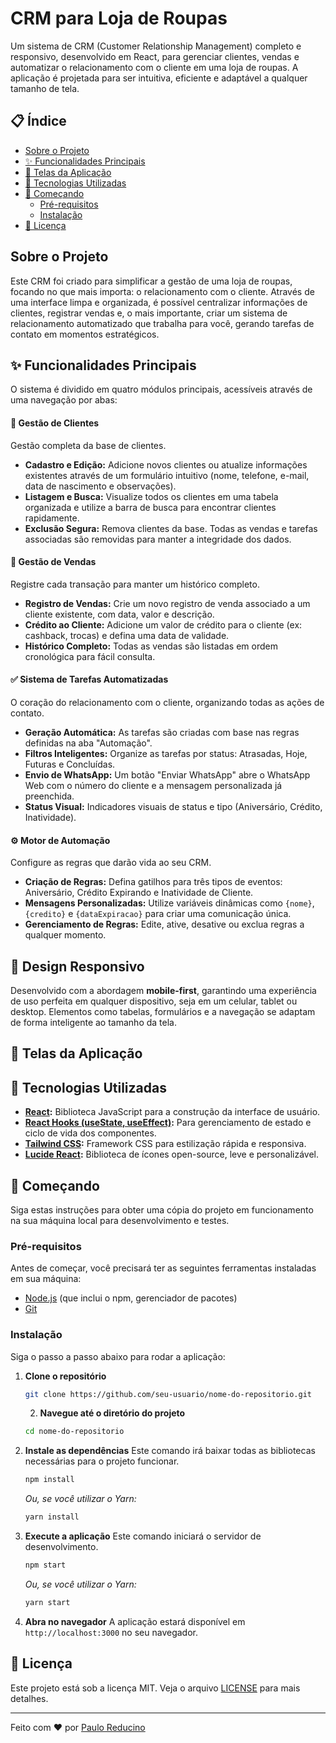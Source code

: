 # CRM para Loja de Roupas

Um sistema de CRM (Customer Relationship Management) completo e responsivo, desenvolvido em React, para gerenciar clientes, vendas e automatizar o relacionamento com o cliente em uma loja de roupas. A aplicação é projetada para ser intuitiva, eficiente e adaptável a qualquer tamanho de tela.

## 📋 Índice

- [Sobre o Projeto](https://www.google.com/search?q=%23sobre-o-projeto)
- [✨ Funcionalidades Principais](https://www.google.com/search?q=%23-funcionalidades-principais)
- [📸 Telas da Aplicação](https://www.google.com/search?q=%23-telas-da-aplica%C3%A7%C3%A3o)
- [🚀 Tecnologias Utilizadas](https://www.google.com/search?q=%23-tecnologias-utilizadas)
- [🏁 Começando](https://www.google.com/search?q=%23-come%C3%A7ando)
  - [Pré-requisitos](https://www.google.com/search?q=%23pr%C3%A9-requisitos)
  - [Instalação](https://www.google.com/search?q=%23instala%C3%A7%C3%A3o)
- [📄 Licença](https://www.google.com/search?q=%23-licen%C3%A7a)

## Sobre o Projeto

Este CRM foi criado para simplificar a gestão de uma loja de roupas, focando no que mais importa: o relacionamento com o cliente. Através de uma interface limpa e organizada, é possível centralizar informações de clientes, registrar vendas e, o mais importante, criar um sistema de relacionamento automatizado que trabalha para você, gerando tarefas de contato em momentos estratégicos.

## ✨ Funcionalidades Principais

O sistema é dividido em quatro módulos principais, acessíveis através de uma navegação por abas:

#### 👤 **Gestão de Clientes**

Gestão completa da base de clientes.

- **Cadastro e Edição:** Adicione novos clientes ou atualize informações existentes através de um formulário intuitivo (nome, telefone, e-mail, data de nascimento e observações).
- **Listagem e Busca:** Visualize todos os clientes em uma tabela organizada e utilize a barra de busca para encontrar clientes rapidamente.
- **Exclusão Segura:** Remova clientes da base. Todas as vendas e tarefas associadas são removidas para manter a integridade dos dados.

#### 🛒 **Gestão de Vendas**

Registre cada transação para manter um histórico completo.

- **Registro de Vendas:** Crie um novo registro de venda associado a um cliente existente, com data, valor e descrição.
- **Crédito ao Cliente:** Adicione um valor de crédito para o cliente (ex: cashback, trocas) e defina uma data de validade.
- **Histórico Completo:** Todas as vendas são listadas em ordem cronológica para fácil consulta.

#### ✅ **Sistema de Tarefas Automatizadas**

O coração do relacionamento com o cliente, organizando todas as ações de contato.

- **Geração Automática:** As tarefas são criadas com base nas regras definidas na aba "Automação".
- **Filtros Inteligentes:** Organize as tarefas por status: Atrasadas, Hoje, Futuras e Concluídas.
- **Envio de WhatsApp:** Um botão "Enviar WhatsApp" abre o WhatsApp Web com o número do cliente e a mensagem personalizada já preenchida.
- **Status Visual:** Indicadores visuais de status e tipo (Aniversário, Crédito, Inatividade).

#### ⚙️ **Motor de Automação**

Configure as regras que darão vida ao seu CRM.

- **Criação de Regras:** Defina gatilhos para três tipos de eventos: Aniversário, Crédito Expirando e Inatividade de Cliente.
- **Mensagens Personalizadas:** Utilize variáveis dinâmicas como `{nome}`, `{credito}` e `{dataExpiracao}` para criar uma comunicação única.
- **Gerenciamento de Regras:** Edite, ative, desative ou exclua regras a qualquer momento.

## 📱 Design Responsivo

Desenvolvido com a abordagem **mobile-first**, garantindo uma experiência de uso perfeita em qualquer dispositivo, seja em um celular, tablet ou desktop. Elementos como tabelas, formulários e a navegação se adaptam de forma inteligente ao tamanho da tela.

## 📸 Telas da Aplicação

## 🚀 Tecnologias Utilizadas

- **[React](https://reactjs.org/):** Biblioteca JavaScript para a construção da interface de usuário.
- **[React Hooks (useState, useEffect)](https://reactjs.org/docs/hooks-intro.html):** Para gerenciamento de estado e ciclo de vida dos componentes.
- **[Tailwind CSS](https://tailwindcss.com/):** Framework CSS para estilização rápida e responsiva.
- **[Lucide React](https://lucide.dev/):** Biblioteca de ícones open-source, leve e personalizável.

## 🏁 Começando

Siga estas instruções para obter uma cópia do projeto em funcionamento na sua máquina local para desenvolvimento e testes.

### Pré-requisitos

Antes de começar, você precisará ter as seguintes ferramentas instaladas em sua máquina:

- [Node.js](https://nodejs.org/en/) (que inclui o npm, gerenciador de pacotes)
- [Git](https://git-scm.com/)

### Instalação

Siga o passo a passo abaixo para rodar a aplicação:

1.  **Clone o repositório**

    ```sh
    git clone https://github.com/seu-usuario/nome-do-repositorio.git
    ```

    2.  **Navegue até o diretório do projeto**

    <!-- end list -->

    ```sh
    cd nome-do-repositorio
    ```

2.  **Instale as dependências**
    Este comando irá baixar todas as bibliotecas necessárias para o projeto funcionar.

    ```sh
    npm install
    ```

    _Ou, se você utilizar o Yarn:_

    ```sh
    yarn install
    ```

3.  **Execute a aplicação**
    Este comando iniciará o servidor de desenvolvimento.

    ```sh
    npm start
    ```

    _Ou, se você utilizar o Yarn:_

    ```sh
    yarn start
    ```

4.  **Abra no navegador**
    A aplicação estará disponível em `http://localhost:3000` no seu navegador.

## 📄 Licença

Este projeto está sob a licença MIT. Veja o arquivo [LICENSE](LICENSE.md) para mais detalhes.

---

Feito com ❤️ por [Paulo Reducino](hhttps://github.com/pauloreducino)

